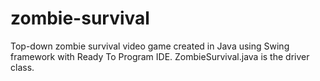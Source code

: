 # zombie-survival
Top-down zombie survival video game created in Java using Swing framework with Ready To Program IDE. ZombieSurvival.java is the driver class.
